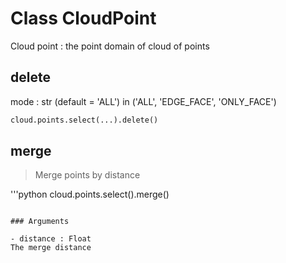 
# Class CloudPoint

Cloud point : the point domain of cloud of points


## delete

<method GeometryNodeDeleteGeometry>

mode : str (default = 'ALL') in ('ALL', 'EDGE_FACE', 'ONLY_FACE')        
        
```python
cloud.points.select(...).delete()
```



## merge

> Merge points by distance
  
<blid GeometryNodeMergeByDistance>

'''python
cloud.points.select().merge()
````

### Arguments

- distance : Float
The merge distance

